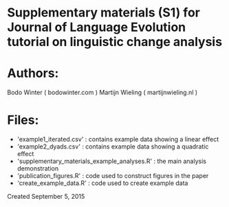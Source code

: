 Supplementary materials (S1) for Journal of Language Evolution tutorial on linguistic change analysis
====================

# Authors:

Bodo Winter ( bodowinter.com )
Martijn Wieling ( martijnwieling.nl )

# Files:

- 'example1_iterated.csv' : contains example data showing a linear effect
- 'example2_dyads.csv' : contains example data showing a quadratic effect
- 'supplementary_materials_example_analyses.R' : the main analysis demonstration
- 'publication_figures.R' : code used to construct figures in the paper
- 'create_example_data.R' : code used to create example data


Created September 5, 2015
